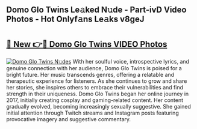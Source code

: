 ## Domo Glo Twins Le𝚊ked N𝚞de - Part-ivD Video Photos - Hot Onlyf𝚊ns Le𝚊ks v8geJ

# <h2><a href="http://ac12721.deff.icu/?id=Domo+Glo+Twins">🔗 New 👉🔴 Domo Glo Twins VIDEO Photos</a></h2>

[![Domo Glo Twins N𝚞des](https://i.imgur.com/rIISA9y.gif)](http://ac12721.deff.icu/?id=Domo+Glo+Twins)
With her soulful voice, introspective lyrics, and genuine connection with her audience, Domo Glo Twins is poised for a bright future. Her music transcends genres, offering a relatable and therapeutic experience for listeners. As she continues to grow and share her stories, she inspires others to embrace their vulnerabilities and find strength in their uniqueness. Domo Glo Twins began her online journey in 2017, initially creating cosplay and gaming-related content. Her content gradually evolved, becoming increasingly sexually suggestive. She gained initial attention through Twitch streams and Instagram posts featuring provocative imagery and suggestive commentary.
